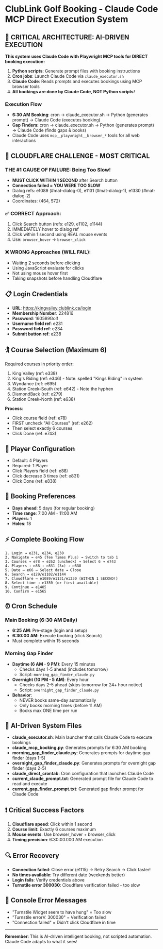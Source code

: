 # ClubLink Golf Booking - Claude Code MCP Direct Execution System

## 🚨 CRITICAL ARCHITECTURE: AI-DRIVEN EXECUTION
**This system uses Claude Code with Playwright MCP tools for DIRECT booking execution:**
1. **Python scripts**: Generate prompt files with booking instructions
2. **Cron jobs**: Launch Claude Code via `claude_executor.sh`
3. **Claude Code**: Reads prompts and executes bookings using MCP browser tools
4. **All bookings are done by Claude Code, NOT Python scripts!**

### Execution Flow
- **6:30 AM Booking**: cron → claude_executor.sh → Python (generates prompt) → Claude Code (executes booking)
- **Gap Finders**: cron → claude_executor.sh → Python (generates prompt) → Claude Code (finds gaps & books)
- Claude Code uses `mcp__playwright__browser_*` tools for all web interactions

## 🚨 CLOUDFLARE CHALLENGE - MOST CRITICAL
### THE #1 CAUSE OF FAILURE: Being Too Slow!
- **MUST CLICK WITHIN 1 SECOND** after Search button
- **Connection failed = YOU WERE TOO SLOW**
- Dialog refs: e1089 (#mat-dialog-0), e1131 (#mat-dialog-1), e1330 (#mat-dialog-2)
- Coordinates: (464, 572)

### ✅ CORRECT Approach:
1. Click Search button (refs: e129, e1102, e1144)
2. IMMEDIATELY hover to dialog ref
3. Click within 1 second using REAL mouse events
4. Use: `browser_hover` → `browser_click`

### ❌ WRONG Approaches (WILL FAIL):
- Waiting 2 seconds before clicking
- Using JavaScript evaluate for clicks
- Not using mouse hover first
- Taking snapshots before handling Cloudflare

## 📋 Login Credentials
- **URL**: https://kingvalley.clublink.ca/login
- **Membership Number**: 224816
- **Password**: 160599Golf
- **Username field ref**: e231
- **Password field ref**: e234
- **Submit button ref**: e238

## 🏌️ Course Selection (Maximum 6)
Required courses in priority order:
1. King Valley (ref: e338)
2. King's Riding (ref: e346) - Note: spelled "Kings Riding" in system
3. Wyndance (ref: e695)
4. Station Creek-South (ref: e642) - Note the hyphen
5. DiamondBack (ref: e279)
6. Station Creek-North (ref: e638)

**Process**:
- Click course field (ref: e78)
- FIRST uncheck "All Courses" (ref: e262)
- Then select exactly 6 courses
- Click Done (ref: e743)

## 👤 Player Configuration
- Default: 4 Players
- Required: 1 Player
- Click Players field (ref: e88)
- Click decrease 3 times (ref: e831)
- Click Done (ref: e838)

## 📅 Booking Preferences
- **Days ahead**: 5 days (for regular booking)
- **Time range**: 7:00 AM - 11:00 AM
- **Players**: 1
- **Holes**: 18

## ⚡ Complete Booking Flow
```
1. Login → e231, e234, e238
2. Navigate → e45 (Tee Times Plus) → Switch to tab 1
3. Courses → e78 → e262 (uncheck) → Select 6 → e743
4. Players → e88 → e831 (3x) → e838
5. Date → e66 → Select date → Close
6. Search → e129/e1102/e1144
7. Cloudflare → e1089/e1131/e1330 (WITHIN 1 SECOND!)
8. Select time → e1350 (or first available)
9. Continue → e1485
10. Confirm → e1565
```

## ⏰ Cron Schedule

### Main Booking (6:30 AM Daily)
- **6:25 AM**: Pre-stage (login and setup)
- **6:30:00 AM**: Execute booking (click Search)
- Must complete within 15 seconds

### Morning Gap Finder
- **Daytime (6 AM - 9 PM)**: Every 15 minutes
  - Checks days 1-5 ahead (includes tomorrow)
  - Script: `morning_gap_finder_claude.py`
- **Overnight (10 PM - 5 AM)**: Every hour
  - Checks days 2-5 ahead (skips tomorrow for 24+ hour notice)
  - Script: `overnight_gap_finder_claude.py`
- **Behavior**:
  - NEVER books same-day automatically
  - Only books morning times (before 11 AM)
  - Books max ONE time per run

## 🔧 AI-Driven System Files
- **claude_executor.sh**: Main launcher that calls Claude Code to execute bookings
- **claude_mcp_booking.py**: Generates prompts for 6:30 AM booking
- **morning_gap_finder_claude.py**: Generates prompts for daytime gap finder (days 1-5)
- **overnight_gap_finder_claude.py**: Generates prompts for overnight gap finder (days 2-5)
- **claude_direct_crontab**: Cron configuration that launches Claude Code
- **current_claude_prompt.txt**: Generated prompt file for Claude Code to read and execute
- **current_gap_finder_prompt.txt**: Generated gap finder prompt for Claude Code

## ❗ Critical Success Factors
1. **Cloudflare speed**: Click within 1 second
2. **Course limit**: Exactly 6 courses maximum
3. **Mouse events**: Use browser_hover + browser_click
4. **Timing precision**: 6:30:00.000 AM execution

## 🔍 Error Recovery
- **Connection failed**: Close error (e1115) → Retry Search → Click faster!
- **No times available**: Try different date (weekends better)
- **Login fails**: Verify credentials above
- **Turnstile error 300030**: Cloudflare verification failed - too slow

## 📝 Console Error Messages
- "Turnstile Widget seem to have hung" = Too slow
- "Turnstile errorV: 300030" = Verification failed
- "Connection failed" = Didn't click Cloudflare in time

---
**Remember**: This is AI-driven intelligent booking, not scripted automation. Claude Code adapts to what it sees!